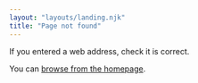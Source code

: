 ```yaml
---
layout: "layouts/landing.njk"
title: "Page not found"
---
```


If you entered a web address, check it is correct.

You can [browse from the homepage](/).
